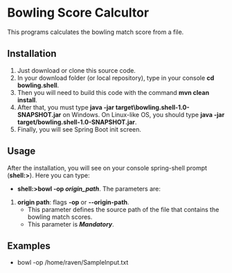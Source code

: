 # Bowling Score Calcultor
This programs calculates the bowling match score from a file.

## Installation
1. Just download or clone this source code. 
1. In your download folder (or local repository), type in your console **cd  bowling.shell**.
1. Then you will need to build this code with the command **mvn clean install**.
1. After that, you must type **java -jar target\bowling.shell-1.0-SNAPSHOT.jar** on Windows. On Linux-like OS, you should type **java -jar target/bowling.shell-1.0-SNAPSHOT.jar**.
1. Finally, you will see Spring Boot init screen.

## Usage
After the installation, you will see on your console spring-shell prompt (**shell:>**).
Here you can type:
* **shell:>bowl -op _origin_path_**.
The parameters are:
1. **origin path**: flags **-op** or **--origin-path**.
    - This parameter defines the source path of the file that contains the bowling match scores.
    - This parameter is **_Mandatory_**.
         
## Examples
* bowl -op /home/raven/SampleInput.txt